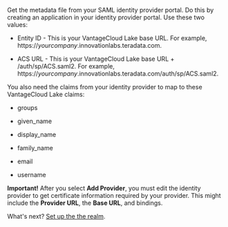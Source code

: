 
Get the metadata file from your SAML identity provider portal. Do this by creating an application in your identity provider portal. Use these two values:

-   Entity ID - This is your VantageCloud Lake base URL. For example, https://*yourcompany*.innovationlabs.teradata.com.

-   ACS URL - This is your VantageCloud Lake base URL + /auth/sp/ACS.saml2. For example, https://*yourcompany*.innovationlabs.teradata.com/auth/sp/ACS.saml2.


You also need the claims from your identity provider to map to these VantageCloud Lake claims:

-   groups

-   given_name

-   display_name

-   family_name

-   email

-   username


**Important!** After you select **Add Provider**, you must edit the identity provider to get certificate information required by your provider. This might include the **Provider URL**, the **Base URL**, and bindings.

What's next? [Set up the the realm](ruf1680184116601.md).

